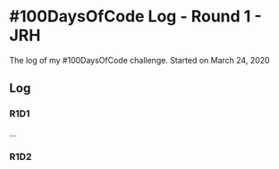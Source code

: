 # #100DaysOfCode Log - Round 1 - JRH

The log of my #100DaysOfCode challenge. Started on March 24, 2020

## Log

### R1D1 
... 

### R1D2
